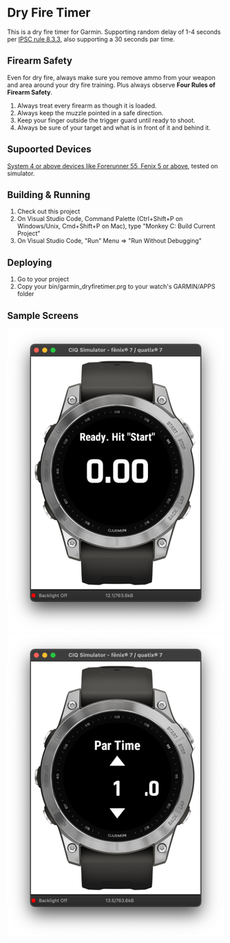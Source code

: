 # Dry Fire Timer

This is a dry fire timer for Garmin. Supporting random delay of 1-4 seconds per [IPSC rule 8.3.3](https://www.ipsc.org/pdf/RulesAir.pdf), also supporting a 30 seconds par time.

## Firearm Safety

Even for dry fire, always make sure you remove ammo from your weapon and area around your dry fire training. Plus always observe __Four Rules of Firearm Safety__.
1. Always treat every firearm as though it is loaded.                                           
2. Always keep the muzzle pointed in a safe direction.
3. Keep your finger outside the trigger guard until ready to shoot.
4. Always be sure of your target and what is in front of it and behind it.

## Supoorted Devices
[System 4 or above devices like Forerunner 55, Fenix 5 or above](manifest.xml), tested on simulator.

## Building & Running
1. Check out this project
2. On Visual Studio Code, Command Palette (Ctrl+Shift+P on Windows/Unix, Cmd+Shift+P on Mac), type "Monkey C: Build Current Project"
3. On Visual Studio Code, "Run" Menu => "Run Without Debugging"

## Deploying
1. Go to your project
2. Copy your bin/garmin_dryfiretimer.prg to your watch's GARMIN/APPS folder

## Sample Screens
![Timer main screen](readme_pic/mainscreen.png)
![Par time picker](readme_pic/partime.png)